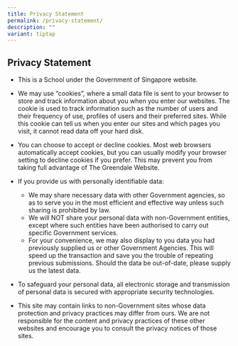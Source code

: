 ```yaml
---
title: Privacy Statement
permalink: /privacy-statement/
description: ""
variant: tiptap
---
```

## **Privacy Statement**

*   This is a School under the Government of Singapore website.

  

*   We may use “cookies”, where a small data file is sent to your browser to store and track information about you when you enter our websites. The cookie is used to track information such as the number of users and their frequency of use, profiles of users and their preferred sites. While this cookie can tell us when you enter our sites and which pages you visit, it cannot read data off your hard disk.

  

*   You can choose to accept or decline cookies. Most web browsers automatically accept cookies, but you can usually modify your browser setting to decline cookies if you prefer. This may prevent you from taking full advantage of The Greendale Website.

  

*   If you provide us with personally identifiable data:

    *   We may share necessary data with other Government agencies, so as to serve you in the most efficient and effective way unless such sharing is prohibited by law.
    *   We will NOT share your personal data with non-Government entities, except where such entities have been authorised to carry out specific Government services.
    *   For your convenience, we may also display to you data you had previously supplied us or other Government Agencies. This will speed up the transaction and save you the trouble of repeating previous submissions. Should the data be out-of-date, please supply us the latest data.

  

*   To safeguard your personal data, all electronic storage and transmission of personal data is secured with appropriate security technologies.

  

*   This site may contain links to non-Government sites whose data protection and privacy practices may differ from ours. We are not responsible for the content and privacy practices of these other websites and encourage you to consult the privacy notices of those sites.